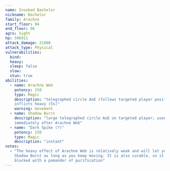 ```yaml
---
name: Invoked Bachelor
nickname: Bachelor
family: Arachne
start_floor: 94
end_floor: 96
agro: Sight
hp: 596911
attack_damage: 21000
attack_type: Physical
vulnerabilities:
  bind: 
  heavy: 
  sleep: false
  slow: 
  stun: true
abilities:
  - name: Arachne Web
    potency: 150
    type: Magic
    description: "telegraphed circle AoE (follows targeted player position);
    inflicts heavy (5s)"
    warning: movement
  - name: Shadow Burst
    description: "large telegraphed circle AoE on targeted player; used
    immediately after Arachne Web"
  - name: "Dark Spike (?)"
    potency: 150
    type: Magic
    description: "instant"
notes:
  - "The heavy effect of Arachne Web is relatively weak and will let you escape
    Shadow Burst as long as you keep moving. It is also curable, so it can be
    blocked with a pomander of purification"
---
```

